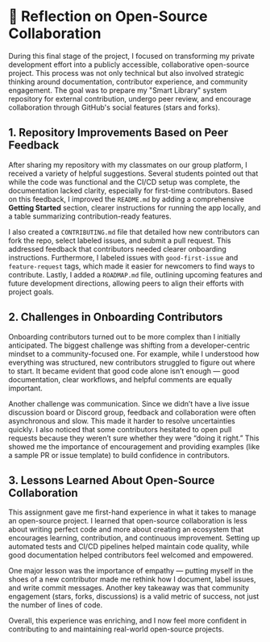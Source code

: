 # 🧠 Reflection on Open-Source Collaboration

During this final stage of the project, I focused on transforming my private development effort into a publicly accessible, collaborative open-source project. This process was not only technical but also involved strategic thinking around documentation, contributor experience, and community engagement. The goal was to prepare my "Smart Library" system repository for external contribution, undergo peer review, and encourage collaboration through GitHub's social features (stars and forks).

## 1. Repository Improvements Based on Peer Feedback

After sharing my repository with my classmates on our group platform, I received a variety of helpful suggestions. Several students pointed out that while the code was functional and the CI/CD setup was complete, the documentation lacked clarity, especially for first-time contributors. Based on this feedback, I improved the `README.md` by adding a comprehensive **Getting Started** section, clearer instructions for running the app locally, and a table summarizing contribution-ready features. 

I also created a `CONTRIBUTING.md` file that detailed how new contributors can fork the repo, select labeled issues, and submit a pull request. This addressed feedback that contributors needed clearer onboarding instructions. Furthermore, I labeled issues with `good-first-issue` and `feature-request` tags, which made it easier for newcomers to find ways to contribute. Lastly, I added a `ROADMAP.md` file, outlining upcoming features and future development directions, allowing peers to align their efforts with project goals.

## 2. Challenges in Onboarding Contributors

Onboarding contributors turned out to be more complex than I initially anticipated. The biggest challenge was shifting from a developer-centric mindset to a community-focused one. For example, while I understood how everything was structured, new contributors struggled to figure out where to start. It became evident that good code alone isn’t enough — good documentation, clear workflows, and helpful comments are equally important.

Another challenge was communication. Since we didn’t have a live issue discussion board or Discord group, feedback and collaboration were often asynchronous and slow. This made it harder to resolve uncertainties quickly. I also noticed that some contributors hesitated to open pull requests because they weren’t sure whether they were “doing it right.” This showed me the importance of encouragement and providing examples (like a sample PR or issue template) to build confidence in contributors.

## 3. Lessons Learned About Open-Source Collaboration

This assignment gave me first-hand experience in what it takes to manage an open-source project. I learned that open-source collaboration is less about writing perfect code and more about creating an ecosystem that encourages learning, contribution, and continuous improvement. Setting up automated tests and CI/CD pipelines helped maintain code quality, while good documentation helped contributors feel welcomed and empowered.

One major lesson was the importance of empathy — putting myself in the shoes of a new contributor made me rethink how I document, label issues, and write commit messages. Another key takeaway was that community engagement (stars, forks, discussions) is a valid metric of success, not just the number of lines of code.

Overall, this experience was enriching, and I now feel more confident in contributing to and maintaining real-world open-source projects.
